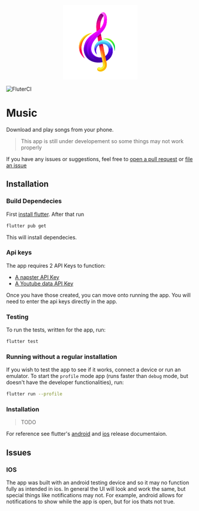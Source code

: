 <div style="text-align: center">
  <img src="assets/images/icon.png" height=200 width=200>
</div>

![FluterCI](https://github.com/Lutetium-Vanadium/Music-Flutter/workflows/FlutterCI/badge.svg)

# Music

Download and play songs from your phone.

> This app is still under developement so some things may not work properly

If you have any issues or suggestions, feel free to [open a pull request](https://github.com/Lutetium-Vanadium/music-flutter/pulls) or [file an issue](https://github.com/Lutetium-Vanadium/music-flutter/issues)

## Installation

### Build Dependecies

First [install flutter](https://flutter.dev/docs/get-started/install). After that run

```sh
flutter pub get
```

This will install dependecies.

### Api keys

The app requires 2 API Keys to function:

- [A napster API Key](https://developer.napster.com/api/v2.2#getting-started)
- [A Youtube data API Key](https://developers.google.com/youtube/v3/getting-started)

Once you have those created, you can move onto running the app.
You will need to enter the api keys directly in the app.

### Testing

To run the tests, written for the app, run:

```sh
flutter test
```

### Running without a regular installation

If you wish to test the app to see if it works, connect a device or run an emulator. To start the `profile` mode app (runs faster than `debug` mode, but doesn't have the developer functionalities), run:

```sh
flutter run --profile
```

### Installation

> TODO

For reference see flutter's [android](https://flutter.dev/docs/deployment/android) and [ios](https://flutter.dev/docs/deployment/ios) release documentaion.

## Issues

### IOS

The app was built with an android testing device and so it may no function fully as intended in ios. In general the UI will look and work the same, but special things like notifications may not. For example, android allows for notifications to show while the app is open, but for ios thats not true.
